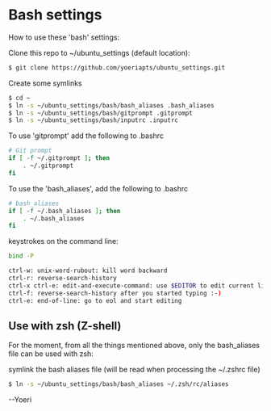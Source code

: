 # Bash settings

How to use these 'bash' settings:

Clone this repo to ~/ubuntu_settings (default location):
```bash
$ git clone https://github.com/yoeriapts/ubuntu_settings.git
```

Create some symlinks
```bash
$ cd ~
$ ln -s ~/ubuntu_settings/bash/bash_aliases .bash_aliases
$ ln -s ~/ubuntu_settings/bash/gitprompt .gitprompt
$ ln -s ~/ubuntu_settings/bash/inputrc .inputrc
```

To use 'gitprompt' add the following to .bashrc
```bash
# Git prompt
if [ -f ~/.gitprompt ]; then
    . ~/.gitprompt
fi
```

To use the 'bash_aliases', add the following to .bashrc
```bash
# bash_aliases
if [ -f ~/.bash_aliases ]; then
    . ~/.bash_aliases
fi
```

keystrokes on the command line:

```bash
bind -P

ctrl-w: unix-word-rubout: kill word backward
ctrl-r: reverse-search-history
ctrl-x ctrl-e: edit-and-execute-command: use $EDITOR to edit current line
ctrl-f: reverse-search-history after you started typing :-)
ctrl-e: end-of-line: go to eol and start editing
```

## Use with zsh (Z-shell)

For the moment, from all the things mentioned above, only the bash_aliases file can be used with zsh:

symlink the bash aliases file (will be read when processing the ~/.zshrc file)
```bash
$ ln -s ~/ubuntu_settings/bash/bash_aliases ~/.zsh/rc/aliases
```

--Yoeri
